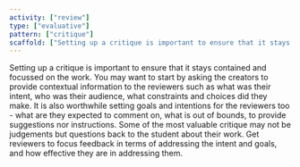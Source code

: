 ```yaml
---
activity: ["review"]
type: ["evaluative"]
pattern: ["critique"]
scaffold: ["Setting up a critique is important to ensure that it stays contained and focussed on the work. You may want to start by asking the creators to provide contextual information to the reviewers such as what was their intent, who was their audience, what constraints and choices did they make. It is also worthwhile setting goals and intentions for the reviewers too - what are they expected to comment on, what is out of bounds, to provide suggestions nor instructions. Some of the most valuable critique may not be judgements but questions back to the student about their work. Get reviewers to focus feedback in terms of addressing the intent and goals, and how effective they are in addressing them. "]
---
```


Setting up a critique is important to ensure that it stays contained and focussed on the work. You may want to start by asking the creators to provide contextual information to the reviewers such as what was their intent, who was their audience, what constraints and choices did they make. It is also worthwhile setting goals and intentions for the reviewers too - what are they expected to comment on, what is out of bounds, to provide suggestions nor instructions. Some of the most valuable critique may not be judgements but questions back to the student about their work. Get reviewers to focus feedback in terms of addressing the intent and goals, and how effective they are in addressing them.
